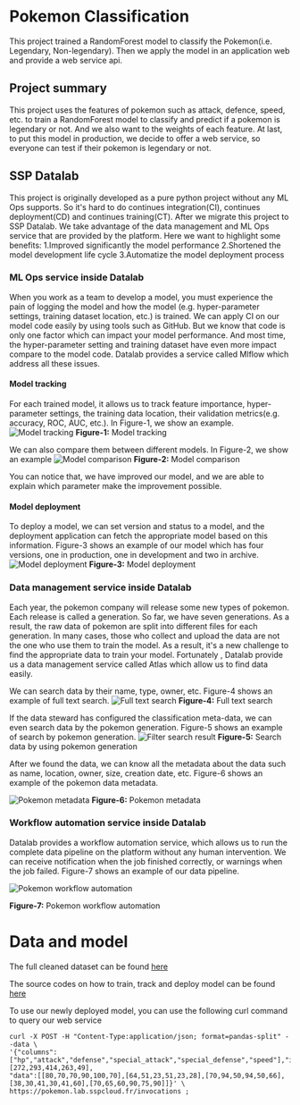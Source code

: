 # Pokemon Classification
This project trained a RandomForest model to classify the Pokemon(i.e. Legendary, Non-legendary). Then we apply the model in an application web and provide a web service api.
## Project summary
This project uses the features of pokemon such as attack, defence, speed, etc. to train a RandomForest model to classify and predict if a pokemon is legendary or not. And we also want to the weights of each feature. At last, to put this model in production, we decide to offer a web service, so everyone can test if their pokemon is legendary or not.
## SSP Datalab
This project is originally developed as a pure python project without any ML Ops supports. So it's hard to do continues integration(CI), continues deployment(CD) and continues training(CT). After we migrate this project to SSP Datalab. We take advantage of the data management and ML Ops service that are provided by the platform. Here we want to highlight some benefits:
1.Improved significantly the model performance
2.Shortened the model development life cycle
3.Automatize the model deployment process

### ML Ops service inside Datalab
When you work as a team to develop a model, you must experience the pain of logging the model and how the model (e.g. hyper-parameter settings, training dataset location, etc.) is trained. We can apply CI on our model code easily by using tools such as GitHub. But we know that code is only one factor which can impact your model performance. And most time, the hyper-parameter setting and training dataset have even more impact compare to the model code. Datalab provides a service called Mlflow which address all these issues.

#### Model tracking

For each trained model, it allows us to track feature importance, hyper-parameter settings, the training data location, their validation metrics(e.g. accuracy, ROC, AUC, etc.). In Figure-1, we show an example.
![Model tracking](https://minio.lab.sspcloud.fr/pengfei/diffusion/pokemon/pokemon_metric.PNG)
**Figure-1:**  Model tracking

We can also compare them between different models. In Figure-2, we show an example
![Model comparison](https://minio.lab.sspcloud.fr/pengfei/diffusion/pokemon/pokemon_mdoel_camparing.PNG)
**Figure-2:**  Model comparison

You can notice that, we have improved our model, and we are able to explain which parameter make the improvement possible. 

#### Model deployment

To deploy a model, we can set version and status to a model, and the deployment application can fetch the appropriate model based on this information. Figure-3 shows an example of our model which has four versions, one in production, one in development and two in archive.
![Model deployment](https://minio.lab.sspcloud.fr/pengfei/diffusion/pokemon/model_version.PNG)
**Figure-3:**  Model deployment




### Data management service inside Datalab

Each year, the pokemon company will release some new types of pokemon. Each release is called a generation. So far, we 
have seven generations. As a result, the raw data of pokemon are split into different files for each generation. In many
cases, those who collect and upload the data are not the one who use them to train the model. As a result, it's a new 
challenge to find the appropriate data to train your model. Fortunately , Datalab provide us a data management service 
called Atlas which allow us to find data easily. 

We can search data by their name, type, owner, etc. Figure-4 shows an example of full text search.
![Full text search](https://minio.lab.sspcloud.fr/pengfei/diffusion/pokemon/atlas_search_by_text.PNG)
**Figure-4:**  Full text search

If the data steward has configured the classification meta-data, we can even search data by the pokemon generation.
Figure-5 shows an example of search by pokemon generation.
![Filter search result](https://minio.lab.sspcloud.fr/pengfei/diffusion/pokemon/atlas_search_by_class.png)
**Figure-5:**  Search data by using pokemon generation

After we found the data, we can know all the metadata about the data such as name, location, owner, size, creation date,
etc. Figure-6 shows an example of the pokemon data metadata.

![Pokemon metadata](https://minio.lab.sspcloud.fr/pengfei/diffusion/pokemon/atlas_data_detail.PNG)
**Figure-6:**  Pokemon metadata

### Workflow automation service inside Datalab

Datalab provides a workflow automation service, which allows us to run the complete data pipeline on the platform without
any human intervention. We can receive notification when the job finished correctly, or warnings when the job failed. Figure-7
shows an example of our data pipeline.

![Pokemon workflow automation](https://minio.lab.sspcloud.fr/pengfei/diffusion/pokemon/pokemon_workflow.PNG)

**Figure-7:**  Pokemon workflow automation


# Data and model

The full cleaned dataset can be found [here](https://minio.lab.sspcloud.fr/pengfei/mlflow-demo/pokemon-cleaned.csv)

The source codes on how to train, track and deploy model can be found [here](https://github.com/pengfei99/mlflow-pokemon-example.git)

To use our newly deployed model, you can use the following curl command to query our web service

```shell
curl -X POST -H "Content-Type:application/json; format=pandas-split" --data \
'{"columns":["hp","attack","defense","special_attack","special_defense","speed"],"index":[272,293,414,263,49],
"data":[[80,70,70,90,100,70],[64,51,23,51,23,28],[70,94,50,94,50,66],[38,30,41,30,41,60],[70,65,60,90,75,90]]}' \
https://pokemon.lab.sspcloud.fr/invocations ;
```
